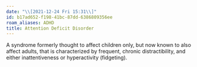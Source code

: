 ```yaml
---
date: "\\[2021-12-24 Fri 15:31\\]"
id: b17ad652-f198-41bc-87dd-6386809356ee
roam_aliases: ADHD
title: Attention Deficit Disorder
---
```


A syndrome formerly thought to affect children only, but now known to also affect adults, that is characterized by frequent, chronic distractibility, and either inattentiveness or hyperactivity (fidgeting).

